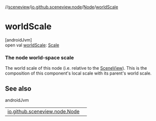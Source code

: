 //[sceneview](../../../index.md)/[io.github.sceneview.node](../index.md)/[Node](index.md)/[worldScale](world-scale.md)

# worldScale

[androidJvm]\
open val [worldScale](world-scale.md): [Scale](../../io.github.sceneview.math/index.md#2055938798%2FClasslikes%2F-1571379623)

###  The node world-space scale

The world scale of this node (i.e. relative to the [SceneView](../../io.github.sceneview/-scene-view/index.md)). This is the composition of this component's local scale with its parent's world scale.

## See also

androidJvm

| | |
|---|---|
| [io.github.sceneview.node.Node](world-transform.md) |  |
